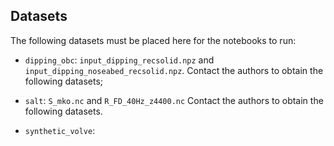 ## Datasets

The following datasets must be placed here for the notebooks to run:
- ``dipping_obc``: `input_dipping_recsolid.npz` and `input_dipping_noseabed_recsolid.npz`.
   Contact the authors to obtain the following datasets;

- ``salt``:  `S_mko.nc` and `R_FD_40Hz_z4400.nc` Contact the authors to obtain the following datasets.


- ``synthetic_volve``: 